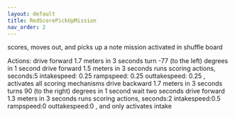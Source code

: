 ```yaml
---
layout: default
title: RedScorePickUpMission
nav_order: 2
---
```


scores, moves out, and picks up a note
mission activated in shuffle board

Actions:
  drive forward 1.7 meters in 3 seconds
  turn -77 (to the left) degrees in 1 second
  drive forward 1.5 meters in 3 seconds
  runs scoring actions, seconds:5 intakespeed: 0.25 rampspeed: 0.25 outtakespeed: 0.25   , activates all scoring mechanisms
  drive backward 1.7 meters in 3 seconds
  turns 90 (to the right) degrees in 1 second
  wait two seconds
  drive forward 1.3 meters in 3 seconds
  runs scoring actions, seconds:2 intakespeed:0.5 rampspeed:0 outtakespeed:0  , and only activates intake
